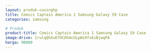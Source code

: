 ```yaml
---
layout: produk-casinghp
title: Comics Captain America 1 Samsung Galaxy S9 Case
categories: samsung

# Produk
product-title: Comics Captain America 1 Samsung Galaxy S9 Case
image-drive: 1rulqQhXuD7HCDhAcULpWi9fx6iBjwqPA
harga: 90000
---
```

